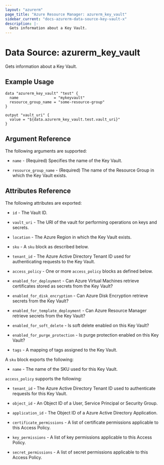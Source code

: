 ```yaml
---
layout: "azurerm"
page_title: "Azure Resource Manager: azurerm_key_vault"
sidebar_current: "docs-azurerm-data-source-key-vault-x"
description: |-
  Gets information about a Key Vault.
---
```


# Data Source: azurerm_key_vault

Gets information about a Key Vault.

## Example Usage

```hcl
data "azurerm_key_vault" "test" {
  name                = "mykeyvault"
  resource_group_name = "some-resource-group"
}

output "vault_uri" {
  value = "${data.azurerm_key_vault.test.vault_uri}"
}
```

## Argument Reference

The following arguments are supported:

* `name` - (Required) Specifies the name of the Key Vault.

* `resource_group_name` - (Required) The name of the Resource Group in which the Key Vault exists.

## Attributes Reference

The following attributes are exported:

* `id` - The Vault ID.

* `vault_uri` - The URI of the vault for performing operations on keys and secrets.

* `location` - The Azure Region in which the Key Vault exists.

* `sku` - A `sku` block as described below.

* `tenant_id` - The Azure Active Directory Tenant ID used for authenticating requests to the Key Vault.

* `access_policy` - One or more `access_policy` blocks as defined below.

* `enabled_for_deployment` - Can Azure Virtual Machines retrieve certificates stored as secrets from the Key Vault?

* `enabled_for_disk_encryption` - Can Azure Disk Encryption retrieve secrets from the Key Vault?

* `enabled_for_template_deployment` - Can Azure Resource Manager retrieve secrets from the Key Vault?

* `enabled_for_soft_delete` -  Is soft delete enabled on this Key Vault?

* `enabled_for_purge_protection` - Is purge protection enabled on this Key Vault?

* `tags` - A mapping of tags assigned to the Key Vault.

A `sku` block exports the following:

* `name` - The name of the SKU used for this Key Vault.

`access_policy` supports the following:

* `tenant_id` - The Azure Active Directory Tenant ID used to authenticate requests for this Key Vault.

* `object_id` - An Object ID of a User, Service Principal or Security Group.

* `application_id` - The Object ID of a Azure Active Directory Application.

* `certificate_permissions` - A list of certificate permissions applicable to this Access Policy.

* `key_permissions` - A list of key permissions applicable to this Access Policy.

* `secret_permissions` - A list of secret permissions applicable to this Access Policy.